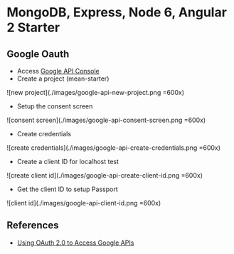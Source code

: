 # MongoDB, Express, Node 6, Angular 2 Starter

## Google Oauth

- Access [Google API Console](https://console.developers.google.com)
- Create a project (mean-starter)

![new project](./images/google-api-new-project.png =600x)

- Setup the consent screen

![consent screen](./images/google-api-consent-screen.png =600x)

- Create credentials

![create credentials](./images/google-api-create-credentials.png =600x)

- Create a client ID for localhost test

![create client id](./images/google-api-create-client-id.png =600x)

- Get the client ID to setup Passport

![client id](./images/google-api-client-id.png =600x)

## References
* [Using OAuth 2.0 to Access Google APIs](https://developers.google.com/identity/protocols/OAuth2)